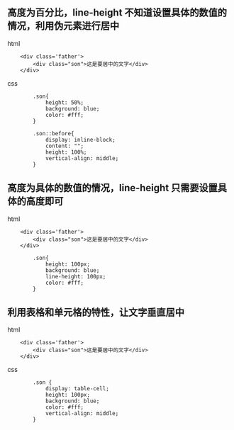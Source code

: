 ## 高度为百分比，line-height 不知道设置具体的数值的情况，利用伪元素进行居中
html
````
    <div class='father'>
        <div class="son">这是要居中的文字</div>
    </div>
````
css
````
        .son{
            height: 50%;
            background: blue;
            color: #fff;
        }

        .son::before{
            display: inline-block;
            content: "";
            height: 100%;
            vertical-align: middle;
        }
````

## 高度为具体的数值的情况，line-height 只需要设置具体的高度即可
html
````
    <div class='father'>
        <div class="son">这是要居中的文字</div>
    </div>
````
````
        .son{
            height: 100px;
            background: blue;
            line-height: 100px;
            color: #fff;
        }
````

## 利用表格和单元格的特性，让文字垂直居中
html
````
    <div class='father'>
        <div class="son">这是要居中的文字</div>
    </div>
````
css
````
        .son {
            display: table-cell;
            height: 100px;
            background: blue;
            color: #fff;
            vertical-align: middle;
        }
````